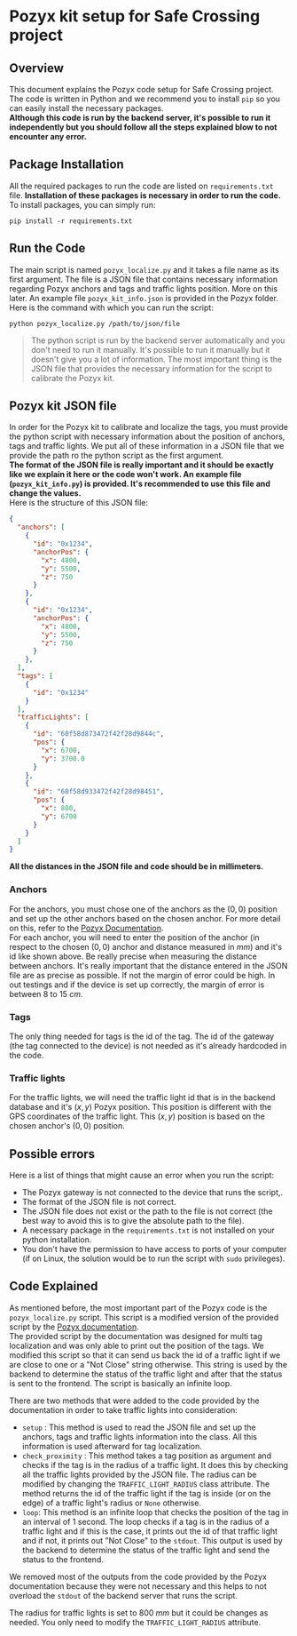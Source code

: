 # Pozyx kit setup for Safe Crossing project

## Overview

This document explains the Pozyx code setup for Safe Crossing project. The code is written in Python and we recommend you to install `pip` so you can easily install the necessary packages.  
**Although this code is run by the backend server, it's possible to run it independently but you should follow all the steps explained blow to not encounter any error.** 

## Package Installation
All the required packages to run the code are listed on `requirements.txt` file. **Installation of these packages is necessary in order to run the code.** To install packages, you can simply run:  

```console
pip install -r requirements.txt
```

## Run the Code
The main script is named `pozyx_localize.py` and it takes a file name as its first argument. The file is a JSON file that contains necessary information regarding Pozyx anchors and tags and traffic lights position. More on this later. An example file `pozyx_kit_info.json` is provided in the Pozyx folder. 
Here is the command with which you can run the script:  

```console
python pozyx_localize.py /path/to/json/file
```

> The python script is run by the backend server automatically and you don't need to run it manually. It's possible to run it manually but it doesn't give you a lot of information. The most important thing is the JSON file that provides the necessary information for the script to calibrate the Pozyx kit.

## Pozyx kit JSON file
In order for the Pozyx kit to calibrate and localize the tags, you must provide the python script with necessary information about the position of anchors, tags and traffic lights. We put all of these information in a JSON file that we provide the path ro the python script as the first argument.  
**The format of the JSON file is really important and it should be exactly like we explain it here or the code won't work. An example file (`pozyx_kit_info.py`) is provided. It's recommended to use this file and change the values.**  
Here is the structure of this JSON file:  
```json
{
  "anchors": [
    {
      "id": "0x1234",
      "anchorPos": {
        "x": 4800,
        "y": 5500,
        "z": 750
      }
    },
    {
      "id": "0x1234",
      "anchorPos": {
        "x": 4800,
        "y": 5500,
        "z": 750
      }
    },
  ],
  "tags": [
    {
      "id": "0x1234"
    }
  ],
  "trafficLights": [
    {
      "id": "60f58d873472f42f28d9844c",
      "pos": {
        "x": 6700,
        "y": 3700.0
      }
    },
    {
      "id": "60f58d933472f42f28d98451",
      "pos": {
        "x": 800,
        "y": 6700
      }
    }
  ]
}
```

**All the distances in the JSON file and code should be in millimeters.**  

### **Anchors** 
For the anchors, you must chose one of the anchors as the $(0,0)$ position and set up the other anchors based on the chosen anchor. For more detail on this, refer to the [Pozyx Documentation](https://docs.pozyx.io/creator/latest/python/tutorial-2-ready-to-localize-python).  
For each anchor, you will need to enter the position of the anchor (in respect to the chosen $(0,0)$ anchor and distance measured in $mm$) and it's id like shown above. Be really precise when measuring the distance between anchors. It's really important that the distance entered in the JSON file are as precise as possible. If not the margin of error could be high. In out testings and if the device is set up correctly, the margin of error is between 8 to 15 $cm$.  

### **Tags**
The only thing needed for tags is the id of the tag. The id of the gateway (the tag connected to the device) is not needed as it's already hardcoded in the code. 

### **Traffic lights**
For the traffic lights, we will need the traffic light id that is in the backend database and it's $(x,y)$ Pozyx position. This position is different with the GPS coordinates of the traffic light. This $(x,y)$ position is based on the chosen anchor's $(0,0)$ position. 

## Possible errors 
Here is a list of things that might cause an error when you run the script:  
- The Pozyx gateway is not connected to the device that runs the script,.
- The format of the JSON file is not correct.
- The JSON file does not exist or the path to the file is not correct (the best way to avoid this is to give the absolute path to the file).
- A necessary package in the `requirements.txt` is not installed on your python installation.
- You don't have the permission to have access to ports of your computer (if on Linux, the solution would be to run the script with `sudo` privileges).

## Code Explained
As mentioned before, the most important part of the Pozyx code is the `pozyx_localize.py` script. This script is a modified version of the provided script by the [Pozyx documentation](https://docs.pozyx.io/creator/latest/python/tutorial-2-ready-to-localize-python).  
The provided script by the documentation was designed for multi tag localization and was only able to print out the position of the tags. We modified this script so that it can send us back the id of a traffic light if we are close to one or a "Not Close" string otherwise. This string is used by the backend to determine the status of the traffic light and after that the status is sent to the frontend. The script is basically an infinite loop.  

There are two methods that were added to the code provided by the documentation in order to take traffic lights into consideration:  
- `setup` : This method is used to read the JSON file and set up the anchors, tags and traffic lights information into the class. All this information is used afterward for tag localization. 
- `check_proximity` : This method takes a tag position as argument and checks if the tag is in the radius of a traffic light. It does this by checking all the traffic lights provided by the JSON file. The radius can be modified by changing the `TRAFFIC_LIGHT_RADIUS` class attribute. The method returns the id of the traffic light if the tag is inside (or on the edge) of a traffic light's radius or `None` otherwise.
- `loop`: This method is an infinite loop that checks the position of the tag in an interval of 1 second. The loop checks if a tag is in the radius of a traffic light and if this is the case, it prints out the id of that traffic light and if not, it prints out "Not Close" to the `stdout`. This output is used by the backend to determine the status of the traffic light and send the status to the frontend.
  
We removed most of the outputs from the code provided by the Pozyx documentation because they were not necessary and this helps to not overload the `stdout` of the backend server that runs the script.

The radius for traffic lights is set to $800 \; mm$ but it could be changes as needed. You only need to modify the `TRAFFIC_LIGHT_RADIUS` attribute.